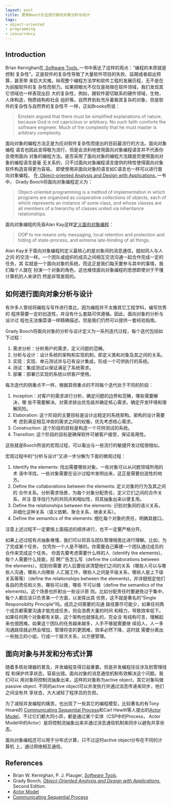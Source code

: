 ```yaml
---
layout: post
title: 使用Booch方法进行面向对象分析与设计
tags:
- object-oriented
- programming
- concurrency
---
```


## Introduction

Brian Kernighan在_[Software Tools][software_tools]_一书中表达了这样的观点：“编程的本质就是控制
复杂性”。正是软件的复杂性导致了大量软件项目的失败、延期或者超出预算，甚至带
来巨大灾难。纵观整个编程方法学和软件工程的发展历程，无不是在为驯服软件的复
杂性而努力。如果把眼光不仅仅是局限在软件领域，我们发现其它领域也一样表现出巨
大的复杂性，例如，跟软件密切联系的硬件领域，生物，人体构造，物质结构和社会
组织等。自然界到处充斥着极其复杂的对象，但是软件的复杂性与自然界的复杂性不
一样，正如Brooks所说：

> Einstein argued that there must be simplified explanations of nature,
> because God is not capricious or arbitrary. No such faith comforts the
> software engineer. Much of the complexity that he must master is arbitrary
> complexity.

面向对象的编程方法正是为应对软件复杂性而提出的目前最流行的方法。面向对象编程
语言也因此变得极为流行，但是会流利地使用面向对象编程语言并不代表你会使用面向
对象的编程方法。是否采用了面向对象的编程方法跟是否使用面向对象的编程语言是毫
无关系的，只不过面向对象编程语言提供的特性使得面向对象软件构造变得更为容易。
即使使用非面向对象的语言如C语言也一样可以进行面向对象编程。
在_[Object-oriented Analysis and Design with Applications][ooad]_一书中，
Grady Booch将面向对象编程定义为：

> Object-oriented programming is a method of implementation in which
> programs are organized as cooperative collections of objects, each of
> which represents an instance of some class, and whose classes are all
> members of a hierarchy of classes united via inheritance relationships.

面向对象编程的先驱Alan Kay这样[定义面向对象编程](http://userpage.fu-berlin.de/~ram/pub/pub_jf47ht81Ht/doc_kay_oop_en)：

> OOP to me means only messaging, local retention and protection and hiding
> of state-process, and extreme late-binding of all things.

Alan Kay关于面向对象编程的定义最核心的是对象间的消息通信，就如同人与人之间
的交流一样。一个团队或组织的成员之间相互交流沟通一起合作完成一定的任务，其
实就是一个面向对象的系统，而这正是我们每天要参与其中的事情，我们每个人就在
扮演一个对象的角色，这也难怪面向对象编程的思想即使对于不懂计算机的人来讲仍
然是非常直观的。

## 如何进行面向对象分析与设计

有许多人曾经将编程与写作进行类比，因为编程并不太像其它工程学科，编写优秀的
程序需要一定的创造性，并没有什么套路可供遵循。因此，面向对象的分析与设计过
程也无法像菜谱一样精确描述，但是我们仍然可以提供一套经验指南。

Grady Booch将面向对象的分析与设计定义为一系列迭代过程，每个迭代包括如下过程：

1. 需求分析：分析用户的需求，定义问题的范畴。
2. 分析与设计：设计系统的架构和实现机制，即定义类和对象及其之间的关系。
3. 实现：实现、单元测试并与已有设计集成，形成一个可供执行的系统。
4. 测试：集成测试以保证满足了系统需求。
5. 部署：部署已实现的系统以供客户使用。

每次迭代的侧重点不一样，根据其侧重点的不同每个迭代处于不同的阶段：

1. Inception：对客户的需求进行分析，确定问题的边界和范畴，哪些需要解决，哪
   些不需要解决。对需求排出优先级并确定核心需求。确定开发环境和理解风险。
2. Elaboration: 这个阶段的主要目标是设计出稳定的系统架构。架构的设计需要考
   虑到满足相互冲突的需求之间的权衡，优先考虑核心需求。
3. Construction: 这个阶段的目标是构造一个可供测试的系统。
4. Transition: 这个阶段的目标是确保软件可被客户接受，保证易用性。

这些就是Booch所说的宏观过程，可以看出与一些流行的敏捷开发过程很相似。

宏观过程中的“分析与设计”又进一步分解为下面的微观过程：

1. Identify the elements: 找出需要哪些对象。一些对象可以从问题领域所用的术
   语中寻找，一些对象需要在设计过程中发明出来，这正是需要创造性的地方。
2. Define the collaborations between the elements: 定义对象的行为及其之间的
   合作关系。分析需求场景，为每个对象分配责任，定义它们之间的合作关系，并注
   意寻找行为的共同点和相似性，将其抽象出来以便复用。
3. Define the relationships between the elements: 识别对象间的语义关系，并细化这种关系（语义依赖、聚合关系、继承关系）。
4. Define the semantics of the elements: 细化每个对象的责任，明确其接口。

注意上述过程不一定要按上面描述的顺序进行，也不一定要严格分开。

如果上述过程有点抽象难懂，我们可以将其与团队管理相类比进行理解。比如，为了完成某个任务，
仅凭你一个人是不够的。你需要自己筹建一个团队通过成员的合作来完成这个任务。
你首先要考虑需要什么样的人（identify the elements)，每个人需要什么技能，招
聘广告怎么写（define the collaborations between the elements）。招到你需要
的人后要给讲清楚他们之间的关系（哪些人可以与哪些人沟通，哪些人向哪些
人汇报工作，哪些人之间是平级关系，哪些人是上下级关系等等）（define the
relationships between the elements)，并详细规定他们各自的责任和义务，哪些可以做，哪些
不可以做（define the semantics of the elements)。这个场景也折射出一些设计原
则。比如分配责任时要避免过于集中，每个人都应该只负责某一个方面，以发挥出其
优势，这不就是著名的“Single Responsiblity Principle”吗。成员之间需要的沟通
路径要尽可能少，如果任何两个成员都需要沟通才能完成任务，则会浪费大量的时间
和精力，导致效率低下。如果任何两个对象都有关联，这个架构也就够乱的，完全没
有结构可言，理解起来也很困难。如果这个团队的任务越来越多，人手不够就需要继
续招人，人一多沟通路径就必然会增加，管理将变的更困难，效率必然下降，这时就
需要分离出一些独立的小组，行成一个层次关系，以方便管理。

## 面向对象与并发和分布式计算

随着多核处理器的普及，并发编程变得日益重要。但是并发编程往往涉及到管理线程
和保护共享状态，容易出错。面向对象的消息通信机制有效解决这个问题。我们可以
用对象将控制流抽象出来，这样的对象称为active object，其它对象叫做passive
object. 不同的active object可以并发执行并通过消息传递来同步，他们之间没有共
享状态，大大减轻了程序员的负担。

为了减轻并发编程的痛苦，也出现了一些其它的编程模型，比较著名的有Tony Hoare的
[Communicating Sequential Process][csp]和Carl Hewitt等人提出的[Actor
Model][actor_model]，不过它们都大同小异，都是通过某个实体（CSP中的Process，
Actor Model中的Actor）是将控制流抽象出来并通过消息通信机制来同步以避免共享状
态。

面向对象编程还可以用于分布式计算，只不过这时active object分布在不同的计算机
上，通过网络相互通信。

## References

* Brian W. Kernighan, P. J. Plauger, _[Software Tools][software_tools]_.
* Grady Booch, _[Object-Oriented Analysis and Design with Applications][ooad]_, Second Edition.
* [Actor Model][actor_model]
* [Communicating Sequential Process][csp]

[software_tools]: http://www.amazon.com/Software-Tools-Brian-W-Kernighan/dp/020103669X
[ooad]: http://www.amazon.com/Object-Oriented-Analysis-Design-Applications-3rd/dp/020189551X
[actor_model]: http://en.wikipedia.org/wiki/Actor_model
[csp]: http://en.wikipedia.org/wiki/Communicating_sequential_processes
